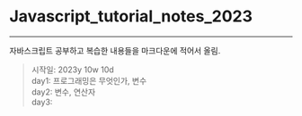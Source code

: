 # Javascript_tutorial_notes_2023

---

자바스크립트 공부하고 복습한 내용들을 마크다운에 적어서 올림.

> 시작일: 2023y 10w 10d \
> day1: 프로그래밍은 무엇인가, 변수 \
> day2: 변수, 연산자 \
> day3:
